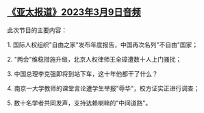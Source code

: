 <!--1678396003000-->
[《亚太报道》2023年3月9日音频](https://www.rfa.org/mandarin/yataibaodao/apr-audio/yp-03092023093144.html)
------

<p>此次节目的主要内容：</p><p>1. 国际人权组织"自由之家"发布年度报告，中国再次名列"不自由"国家；</p><p>2. "两会"维稳措施升级，北京人权律师王全璋遭数十人上门骚扰；</p><p>3. 中国总理李克强即将到站下车，这十年他都干了什么？</p><p>4. 南京一大学教师的课堂言论遭学生举报"辱华"，校方证实正进行调查；</p><p>5. 数十名学者共同发声，支持达赖喇嘛的"中间道路"。</p><p></p>
